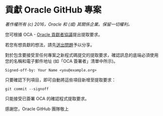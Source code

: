 # 貢獻 Oracle GitHub 專案

_著作權所有 (c) 2016，Oracle 和 (或) 其關係企業。保留一切權利。_

您可根據 OCA - [Oracle 貢獻者協議](https://www.oracle.com/technetwork/community/oca-486395.html)提出提取要求。

若您有想貢獻的想法，請先[送出問題](https://help.github.com/articles/creating-an-issue/)予以分享。

對於包含要接受至任何專案之新程式碼提交的提取要求，確認訊息的底端必須使用您的名稱和電子郵件地址 (如「OCA 簽署者」清單中所示)。

    Signed-off-by: Your Name <you@example.org>
    

只要確認下列項目，即可自動將這些項目新增至提取要求：

    git commit --signoff
    

只能接受已簽署 OCA 的確認程式提取要求。

感謝您，Oracle GitHub 團隊敬上